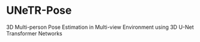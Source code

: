 # UNeTR-Pose
3D Multi-person Pose Estimation in Multi-view Environment using 3D U-Net Transformer Networks
